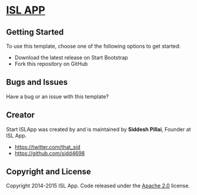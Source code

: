# [ISL APP](http://islapp.com/) 

## Getting Started

To use this template, choose one of the following options to get started:
* Download the latest release on Start Bootstrap
* Fork this repository on GitHub

## Bugs and Issues

Have a bug or an issue with this template? 

## Creator

Start ISLApp was created by and is maintained by **Siddesh Pillai**, Founder at ISL App. 

* https://twitter.com/that_sid
* https://github.com/sidd4698

## Copyright and License

Copyright 2014-2015 ISL App. Code released under the [Apache 2.0](https://github.com/sidd4698/islapp.com/LICENSE) license.
